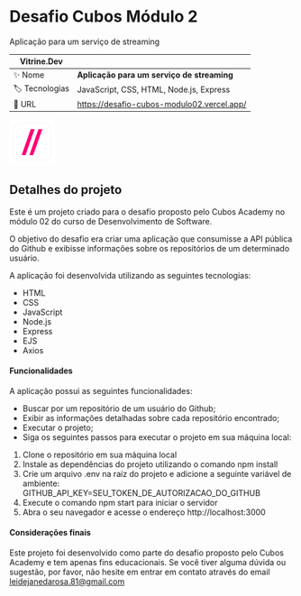 # Desafio Cubos Módulo 2

Aplicação para um serviço de streaming

| Vitrine.Dev |     |
| -------------  | --- |
| :sparkles: Nome        | **Aplicação para um serviço de streaming**
| :label: Tecnologias | JavaScript, CSS, HTML, Node.js, Express
| :rocket: URL         | https://desafio-cubos-modulo02.vercel.app/

![Cuboflix](/assets/logo.svg)

## Detalhes do projeto

Este é um projeto criado para o desafio proposto pelo Cubos Academy no módulo 02 do curso de Desenvolvimento de Software.

O objetivo do desafio era criar uma aplicação que consumisse a API pública do Github e exibisse informações sobre os repositórios de um determinado usuário.

A aplicação foi desenvolvida utilizando as seguintes tecnologias:

- HTML
- CSS
- JavaScript
- Node.js
- Express
- EJS
- Axios

#### Funcionalidades

A aplicação possui as seguintes funcionalidades:

 - Buscar por um repositório de um usuário do Github;
 - Exibir as informações detalhadas sobre cada repositório encontrado;
 - Executar o projeto;
 - Siga os seguintes passos para executar o projeto em sua máquina local:


1) Clone o repositório em sua máquina local
2) Instale as dependências do projeto utilizando o comando npm install
3) Crie um arquivo .env na raiz do projeto e adicione a seguinte variável de ambiente: GITHUB_API_KEY=SEU_TOKEN_DE_AUTORIZACAO_DO_GITHUB
4) Execute o comando npm start para iniciar o servidor
5) Abra o seu navegador e acesse o endereço http://localhost:3000

#### Considerações finais

Este projeto foi desenvolvido como parte do desafio proposto pelo Cubos Academy e tem apenas fins educacionais. Se você tiver alguma dúvida ou sugestão, por favor, não hesite em entrar em contato através do email leidejanedarosa.81@gmail.com
